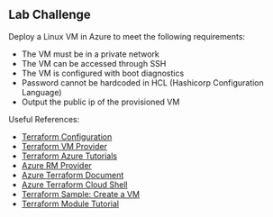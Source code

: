 ## Lab Challenge

Deploy a Linux VM in Azure to meet the following requirements:

* The VM must be in a private network
* The VM can be accessed through SSH
* The VM is configured with boot diagnostics
* Password cannot be hardcoded in HCL (Hashicorp Configuration Language)
* Output the public ip of the provisioned VM

Useful References:

* [Terraform Configuration](https://www.terraform.io/docs/configuration/terraform.html)
* [Terraform VM Provider](https://www.terraform.io/docs/providers/azurerm/r/virtual_machine.html)
* [Terraform Azure Tutorials](https://learn.hashicorp.com/terraform?track=azure#azure)
* [Azure RM Provider](https://github.com/terraform-providers/terraform-provider-azurerm)
* [Azure Terraform Document](https://docs.microsoft.com/en-us/azure/terraform/)
* [Azure Terraform Cloud Shell](https://docs.microsoft.com/en-us/azure/terraform/terraform-cloud-shell)
* [Terraform Sample: Create a VM](https://docs.microsoft.com/en-us/azure/virtual-machines/linux/terraform-create-complete-vm)
* [Terraform Module Tutorial](https://learn.hashicorp.com/terraform/azure/modules_az)

